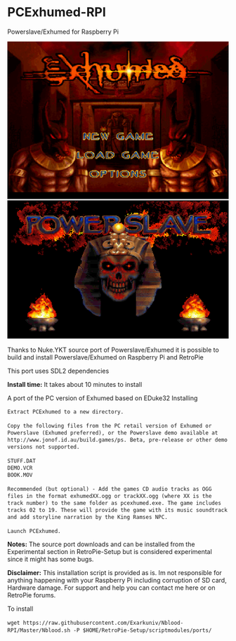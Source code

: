 # PCExhumed-RPI
Powerslave/Exhumed for Raspberry Pi

![PCExhumed-RPI](https://github.com/Exarkuniv/PCExhumed-RPI/blob/Master/Screenshots/exhumed-2.png)
![PCExhumed-RPI](https://github.com/Exarkuniv/PCExhumed-RPI/blob/Master/Screenshots/powerslave.png)

Thanks to Nuke.YKT source port of Powerslave/Exhumed it is possible to build and install Powerslave/Exhumed 
on Raspberry Pi and RetroPie

This port uses SDL2 dependencies

**Install time:**
It takes about 10 minutes to install

A port of the PC version of Exhumed based on EDuke32
Installing

    Extract PCExhumed to a new directory.

    Copy the following files from the PC retail version of Exhumed or Powerslave (Exhumed preferred), or the Powerslave demo available at http://www.jonof.id.au/build.games/ps. Beta, pre-release or other demo versions not supported.

    STUFF.DAT
    DEMO.VCR
    BOOK.MOV

    Recommended (but optional) - Add the games CD audio tracks as OGG files in the format exhumedXX.ogg or trackXX.ogg (where XX is the track number) to the same folder as pcexhumed.exe. The game includes tracks 02 to 19. These will provide the game with its music soundtrack and add storyline narration by the King Ramses NPC.

    Launch PCExhumed.


**Notes:**
The source port downloads and can be installed from the Experimental section in RetroPie-Setup but is considered experimental since it might has some bugs.

**Disclaimer:** This installation script is provided as is. Im not responsible for anything happening with your Raspberry Pi including corruption of SD card, Hardware damage. 
For support and help you can contact me here or on RetroPie forums.

To install

`wget https://raw.githubusercontent.com/Exarkuniv/Nblood-RPI/Master/Nblood.sh -P $HOME/RetroPie-Setup/scriptmodules/ports/`
